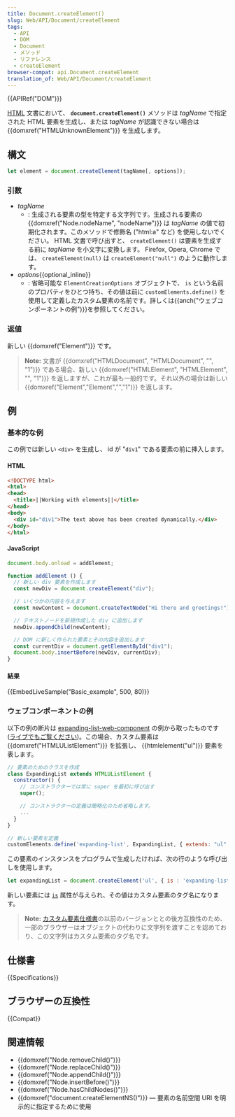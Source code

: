 ```yaml
---
title: Document.createElement()
slug: Web/API/Document/createElement
tags:
  - API
  - DOM
  - Document
  - メソッド
  - リファレンス
  - createElement
browser-compat: api.Document.createElement
translation_of: Web/API/Document/createElement
---
```

{{APIRef("DOM")}}

[HTML](/ja/docs/Web/HTML) 文書において、 **`document.createElement()`** メソッドは _tagName_ で指定された HTML 要素を生成し、または _tagName_ が認識できない場合は {{domxref("HTMLUnknownElement")}} を生成します。

## 構文

```js
let element = document.createElement(tagName[, options]);
```

### 引数

- _tagName_
  - : 生成される要素の型を特定する文字列です。生成される要素の {{domxref("Node.nodeName", "nodeName")}} は _tagName_ の値で初期化されます。このメソッドで修飾名 ("html:a" など) を使用しないでください。 HTML 文書で呼び出すと、 `createElement()` は要素を生成する前に _tagName_ を小文字に変換します。 Firefox, Opera, Chrome では、 `createElement(null)` は `createElement("null")` のように動作します。
- _options_{{optional_inline}}
  - : 省略可能な `ElementCreationOptions` オブジェクトで、 `is` という名前のプロパティをひとつ持ち、その値は前に `customElements.define()` を使用して定義したカスタム要素の名前です。詳しくは{{anch("ウェブコンポーネントの例")}}を参照してください。

### 返値

新しい {{domxref("Element")}} です。

> **Note:** 文書が {{domxref("HTMLDocument", "HTMLDocument", "", "1")}} である場合、新しい {{domxref("HTMLElement", "HTMLElement", "", "1")}} を返しますが、これが最も一般的です。それ以外の場合は新しい {{domxref("Element","Element","","1")}} を返します。

## 例

### 基本的な例

この例では新しい `<div>` を生成し、 id が "`div1`" である要素の前に挿入します。

#### HTML

```html
<!DOCTYPE html>
<html>
<head>
  <title>||Working with elements||</title>
</head>
<body>
  <div id="div1">The text above has been created dynamically.</div>
</body>
</html>
```

#### JavaScript

```js
document.body.onload = addElement;

function addElement () {
  // 新しい div 要素を作成します
  const newDiv = document.createElement("div");

  // いくつかの内容を与えます
  const newContent = document.createTextNode("Hi there and greetings!");

  // テキストノードを新規作成した div に追加します
  newDiv.appendChild(newContent);

  // DOM に新しく作られた要素とその内容を追加します
  const currentDiv = document.getElementById("div1");
  document.body.insertBefore(newDiv, currentDiv);
}
```

#### 結果

{{EmbedLiveSample("Basic_example", 500, 80)}}

### ウェブコンポーネントの例

以下の例の断片は [expanding-list-web-component](https://github.com/mdn/web-components-examples/tree/master/expanding-list-web-component)
 の例から取ったものです ([ライブでもご覧ください](https://mdn.github.io/web-components-examples/expanding-list-web-component/))。この場合、カスタム要素は {{domxref("HTMLUListElement")}} を拡張し、 {{htmlelement("ul")}} 要素を表します。

```js
// 要素のためのクラスを作成
class ExpandingList extends HTMLUListElement {
  constructor() {
    // コンストラクターでは常に super を最初に呼び出す
    super();

    // コンストラクターの定義は簡略化のため省略します。
    ...
  }
}

// 新しい要素を定義
customElements.define('expanding-list', ExpandingList, { extends: "ul" });
```

この要素のインスタンスをプログラムで生成したければ、次の行のような呼び出しを使用します。

```js
let expandingList = document.createElement('ul', { is : 'expanding-list' })
```

新しい要素には [`is`](/ja/docs/Web/HTML/Global_attributes/is) 属性が与えられ、その値はカスタム要素のタグ名になります。

> **Note:** [カスタム要素仕様書](https://www.w3.org/TR/custom-elements/)の以前のバージョンととの後方互換性のため、一部のブラウザーはオブジェクトの代わりに文字列を渡すことを認めており、この文字列はカスタム要素のタグ名です。

## 仕様書

{{Specifications}}

## ブラウザーの互換性

{{Compat}}

## 関連情報

- {{domxref("Node.removeChild()")}}
- {{domxref("Node.replaceChild()")}}
- {{domxref("Node.appendChild()")}}
- {{domxref("Node.insertBefore()")}}
- {{domxref("Node.hasChildNodes()")}}
- {{domxref("document.createElementNS()")}} — 要素の名前空間 URI を明示的に指定するために使用
